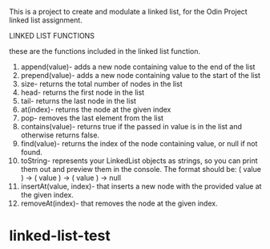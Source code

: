 This is a project to create and modulate a linked list, for the Odin Project linked list assignment.

LINKED LIST FUNCTIONS

these are the functions included in the linked list function.

1. append(value)- adds a new node containing value to the end of the list
2. prepend(value)- adds a new node containing value to the start of the list
3. size- returns the total number of nodes in the list
4. head- returns the first node in the list
5. tail- returns the last node in the list
6. at(index)- returns the node at the given index
7. pop- removes the last element from the list
8. contains(value)- returns true if the passed in value is in the list and otherwise returns false.
9. find(value)- returns the index of the node containing value, or null if not found.
10. toString- represents your LinkedList objects as strings, so you can print them out and preview them in the console. The format should be: ( value ) -> ( value ) -> ( value ) -> null
11. insertAt(value, index)- that inserts a new node with the provided value at the given index.
12. removeAt(index)- that removes the node at the given index.

# linked-list-test